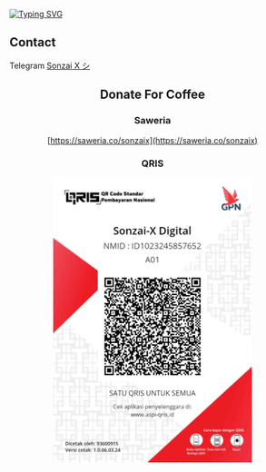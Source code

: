 [![Typing SVG](https://readme-typing-svg.herokuapp.com?font=bold&color=%2325F746&size=35&lines=Welcome+To;SonzaiEkkusu)](https://git.io/typing-svg)

## Contact
Telegram [Sonzai X シ](https://t.me/November2k)

<div align="center">

## Donate For Coffee
### Saweria
[https://saweria.co/sonzaix](https://saweria.co/sonzaix)

### QRIS
<img src="./QRIS.jpeg" width="350" height="500">

</div>
